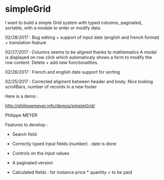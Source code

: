 # simpleGrid

I want to build a simple Grid system with typed columns, paginated, sortable, with a modale to enter or modify data.

02/28/2017 : Bug editing + support of input date (english and french format) + translation feature 

02/27/2017 : Columns seems to be aligned thanks to mathematics 
A modal is displayed on row click which automaticaly shows a form to modify the row content.
Delete + add new functionalities.

02/26/2017 : French and english date support for sorting

02/25/2017 : Corrected aligment between header and body. Nice looking scrollBars, number of records in a new footer

Here is a demo :

http://philippemeyer.info/demos/simpleGrid/

Philippe MEYER

Features to develop :

- Search field

- Correctly typed input fields (number) . date is done

- Controls on the input values

- A paginated version

- Calculated fields : for instance price * quantity = to be paid






